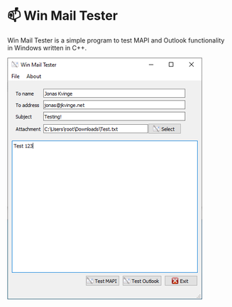 :mailbox: Win Mail Tester
========================
Win Mail Tester is a simple program to test MAPI and Outlook functionality in Windows written in C++.

![Browse](https://raw.githubusercontent.com/jonaski/winmailtest/master/data/pictures/winmailtest.png)
